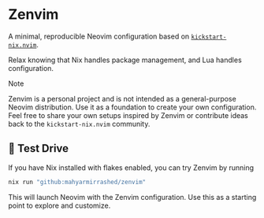 # Zenvim

A minimal, reproducible Neovim configuration based on
[`kickstart-nix.nvim`](https://github.com/nix-community/kickstart-nix.nvim).

Relax knowing that Nix handles package management, and Lua handles
configuration.

> [!NOTE]
>
> Zenvim is a personal project and is not intended as a general-purpose Neovim
> distribution. Use it as a foundation to create your own configuration. Feel
> free to share your own setups inspired by Zenvim or contribute ideas back to
> the `kickstart-nix.nvim` community.

## 🚴 Test Drive

If you have Nix installed with flakes enabled, you can try Zenvim by running

```bash
nix run "github:mahyarmirrashed/zenvim"
```

This will launch Neovim with the Zenvim configuration. Use this as a starting
point to explore and customize.
